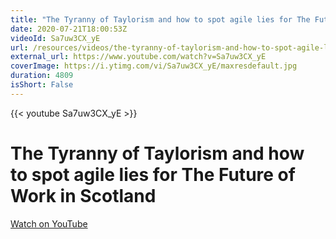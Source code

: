 ```yaml
---
title: "The Tyranny of Taylorism and how to spot agile lies for The Future of Work in Scotland"
date: 2020-07-21T18:00:53Z
videoId: Sa7uw3CX_yE
url: /resources/videos/the-tyranny-of-taylorism-and-how-to-spot-agile-lies-for-the-future-of-work-in-scotland
external_url: https://www.youtube.com/watch?v=Sa7uw3CX_yE
coverImage: https://i.ytimg.com/vi/Sa7uw3CX_yE/maxresdefault.jpg
duration: 4809
isShort: False
---
```


{{< youtube Sa7uw3CX_yE >}}

# The Tyranny of Taylorism and how to spot agile lies for The Future of Work in Scotland



[Watch on YouTube](https://www.youtube.com/watch?v=Sa7uw3CX_yE)
